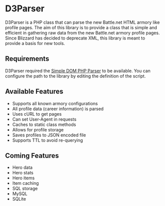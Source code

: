 D3Parser
=========
D3Parser is a PHP class that can parse the new Battle.net HTML armory like profile pages. The aim of this library is to provide a class that is simple and efficient in gathering raw data from the new Battle.net armory profile pages. Since Blizzard has decided to deprecate XML, this library is meant to provide a basis for new tools.

Requirements
------------
D3Parser required the [Simple DOM PHP Parser](http://simplehtmldom.sourceforge.net/) to be available. You can configure the path to the library by editing the definition of the script.

Available Features
--------
* Supports all known armory configurations
 * All profile data (career information) is parsed
* Uses cURL to get pages
* Can set User-Agent in requests
* Caches to static class methods
* Allows for profile storage 
 * Saves profiles to JSON encoded file
 * Supports TTL to avoid re-querying

Coming Features
----------------
* Hero data
 * Hero stats
 * Hero items
 * Item caching
* SQL storage
 * MySQL 
 * SQLite 
